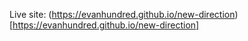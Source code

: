 Live site: (https://evanhundred.github.io/new-direction)[https://evanhundred.github.io/new-direction]
